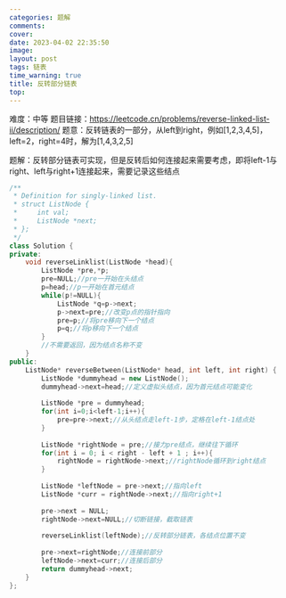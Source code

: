 ```yaml
---
categories: 题解
comments: 
cover: 
date: 2023-04-02 22:35:50
image: 
layout: post
tags: 链表
time_warning: true
title: 反转部分链表
top: 
---
```


难度：中等
题目链接：<https://leetcode.cn/problems/reverse-linked-list-ii/description/>
题意：反转链表的一部分，从left到right，例如[1,2,3,4,5]，left=2，right=4时，解为[1,4,3,2,5]

题解：反转部分链表可实现，但是反转后如何连接起来需要考虑，即将left-1与right、left与right+1连接起来，需要记录这些结点
```c++
/**
 * Definition for singly-linked list.
 * struct ListNode {
 *     int val;
 *     ListNode *next;
 * };
 */
class Solution {
private:
	void reverseLinklist(ListNode *head){
		ListNode *pre,*p;
        pre=NULL;//pre一开始在头结点
        p=head;//p一开始在首元结点
        while(p!=NULL){
            ListNode *q=p->next;
            p->next=pre;//改变p点的指针指向
            pre=p;//将pre移向下一个结点
            p=q;//将p移向下一个结点
        }
        //不需要返回，因为结点名称不变
	}
public:
    ListNode* reverseBetween(ListNode* head, int left, int right) {
		ListNode *dummyhead = new ListNode();
		dummyhead->next=head;//定义虚拟头结点，因为首元结点可能变化
		
		ListNode *pre = dummyhead;
		for(int i=0;i<left-1;i++){
			pre=pre->next;//从头结点走left-1步，定格在left-1结点处
		}
		
		ListNode *rightNode = pre;//接力pre结点，继续往下循环
		for(int i = 0; i < right - left + 1 ; i++){
			rightNode = rightNode->next;//rightNode循环到right结点
		}
		
		ListNode *leftNode = pre->next;//指向left
		ListNode *curr = rightNode->next;//指向right+1
		
		pre->next = NULL;
		rightNode->next=NULL;//切断链接，截取链表
		
		reverseLinklist(leftNode);//反转部分链表，各结点位置不变
		
		pre->next=rightNode;//连接前部分
		leftNode->next=curr;//连接后部分
		return dummyhead->next;
    }
};
```